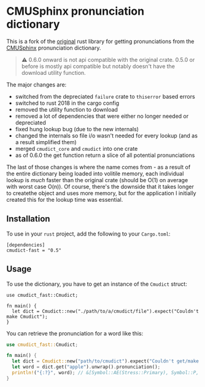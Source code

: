 # CMUSphinx pronunciation dictionary

This is a fork of the [original][1] rust library for getting pronunciations from the [CMUSphinx][2]
pronunciation dictionary.

> :warning: 0.6.0 onward is not api compatible with the original crate.
> 0.5.0 or before is mostly api compatible but notably doesn't have the
> download utility function.

The major changes are:
- switched from the depreciated `failure` crate to `thiserror` based errors
- switched to rust 2018 in the cargo config
- removed the utility function to download
- removed a lot of dependencies that were either no longer needed or depreciated
- fixed hung lookup bug (due to the new internals)
- changed the internals so file i/o wasn't needed for every lookup (and as a result simplified them)
- merged `cmudict_core` and `cmudict` into one crate
- as of 0.6.0 the get function return a slice of all potential pronunciations

The last of those changes is where the name comes from - as a result of the entire
dictionary being loaded into volitile memory, each individual lookup is *much* faster
than the original crate (should be O(1) on average with worst case O(n)). Of course,
there's the downside that it takes longer to createthe object and uses more memory, but
for the application I initially created this for the lookup time was essential.

## Installation

To use in your `rust` project, add the following to your `Cargo.toml`:

```toml,ignore
[dependencies]
cmudict-fast = "0.5"
```

## Usage

To use the dictionary, you have to get an instance of the `Cmudict`
struct:

```rust,ignore
use cmudict_fast::Cmudict;

fn main() {
  let dict = Cmudict::new("./path/to/a/cmudict/file").expect("Couldn't make Cmudict");
}
```

You can retrieve the pronunciation for a word like this:

```rust
use cmudict_fast::Cmudict;

fn main() {
  let dict = Cmudict::new("path/to/cmudict").expect("Couldn't get/make Cmudict");
  let word = dict.get("apple").unwrap().pronunciation();
  println!("{:?}", word); // &[Symbol::AE(Stress::Primary), Symbol::P, Symbol::AH(Stress::None), Symbol::L]
}
```

[1]: https://gitlab.com/pwoolcoc/cmudict
[2]: https://github.com/cmusphinx/cmudict
